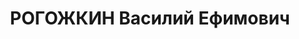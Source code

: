 ---
title: РОГОЖКИН Василий Ефимович
description: 'Род. в 1912, Рогачевский р-н, м. Шиловичи, белорус, обр.: начальное,
  член/канд. в члены ВКП(б). Проживал: Витебская обл., Витебский р-н, Витебск, ул.
  Правды, 22. Секретарь, Витебск.горком комсомола

  Обв. по ст. 69, 70, 76 УК БССР - член к/р орг-ции. Приговор: ВК ВС СССР, 24.11.1937
  – ВМН. Расстрелян 24.11.1937, Минск.

  Реабилитирован ВК ВС СССР 16.06.1956'
---